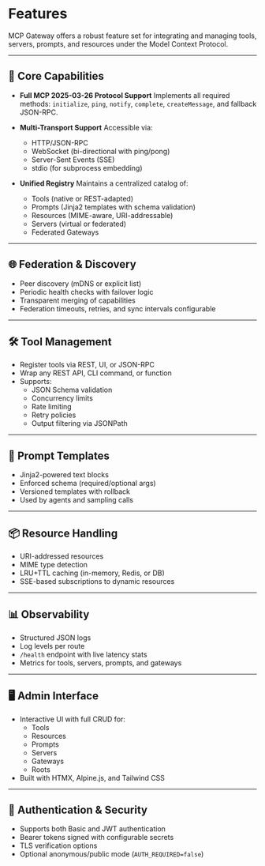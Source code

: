# Features

MCP Gateway offers a robust feature set for integrating and managing tools, servers, prompts, and resources under the Model Context Protocol.

---

## 🧠 Core Capabilities

- **Full MCP 2025-03-26 Protocol Support**
  Implements all required methods: `initialize`, `ping`, `notify`, `complete`, `createMessage`, and fallback JSON-RPC.

- **Multi-Transport Support**
  Accessible via:
  - HTTP/JSON-RPC
  - WebSocket (bi-directional with ping/pong)
  - Server-Sent Events (SSE)
  - stdio (for subprocess embedding)

- **Unified Registry**
  Maintains a centralized catalog of:
  - Tools (native or REST-adapted)
  - Prompts (Jinja2 templates with schema validation)
  - Resources (MIME-aware, URI-addressable)
  - Servers (virtual or federated)
  - Federated Gateways

---

## 🌐 Federation & Discovery

- Peer discovery (mDNS or explicit list)
- Periodic health checks with failover logic
- Transparent merging of capabilities
- Federation timeouts, retries, and sync intervals configurable

---

## 🛠 Tool Management

- Register tools via REST, UI, or JSON-RPC
- Wrap any REST API, CLI command, or function
- Supports:
  - JSON Schema validation
  - Concurrency limits
  - Rate limiting
  - Retry policies
  - Output filtering via JSONPath

---

## 💬 Prompt Templates

- Jinja2-powered text blocks
- Enforced schema (required/optional args)
- Versioned templates with rollback
- Used by agents and sampling calls

---

## 📦 Resource Handling

- URI-addressed resources
- MIME type detection
- LRU+TTL caching (in-memory, Redis, or DB)
- SSE-based subscriptions to dynamic resources

---

## 📊 Observability

- Structured JSON logs
- Log levels per route
- `/health` endpoint with live latency stats
- Metrics for tools, servers, prompts, and gateways

---

## 🖥 Admin Interface

- Interactive UI with full CRUD for:
  - Tools
  - Resources
  - Prompts
  - Servers
  - Gateways
  - Roots
- Built with HTMX, Alpine.js, and Tailwind CSS

---

## 🔐 Authentication & Security

- Supports both Basic and JWT authentication
- Bearer tokens signed with configurable secrets
- TLS verification options
- Optional anonymous/public mode (`AUTH_REQUIRED=false`)
